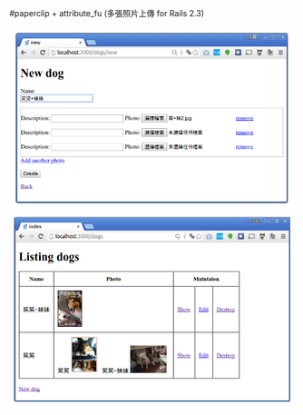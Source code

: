 #paperclip + attribute_fu (多張照片上傳 for Rails 2.3)

![Demo](https://github.com/afgnsu/dog/blob/master/DEMO.png)
![Demo](https://github.com/afgnsu/dog/blob/master/DEMO2.png)
